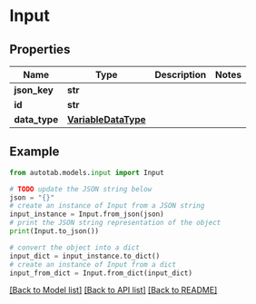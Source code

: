 # Input


## Properties

Name | Type | Description | Notes
------------ | ------------- | ------------- | -------------
**json_key** | **str** |  | 
**id** | **str** |  | 
**data_type** | [**VariableDataType**](VariableDataType.md) |  | 

## Example

```python
from autotab.models.input import Input

# TODO update the JSON string below
json = "{}"
# create an instance of Input from a JSON string
input_instance = Input.from_json(json)
# print the JSON string representation of the object
print(Input.to_json())

# convert the object into a dict
input_dict = input_instance.to_dict()
# create an instance of Input from a dict
input_from_dict = Input.from_dict(input_dict)
```
[[Back to Model list]](../README.md#documentation-for-models) [[Back to API list]](../README.md#documentation-for-api-endpoints) [[Back to README]](../README.md)


